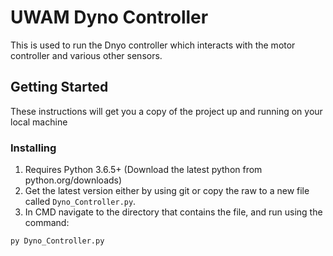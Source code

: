 # UWAM Dyno Controller

This is used to run the Dnyo controller which interacts with the motor controller and various other sensors.

## Getting Started
These instructions will get you a copy of the project up and running on your local machine

### Installing
1. Requires Python 3.6.5+ (Download the latest python from python.org/downloads)
2. Get the latest version either by using git or copy the raw to a new file called `Dyno_Controller.py`.
3. In CMD navigate to the directory that contains the file, and run using the command:
```
py Dyno_Controller.py
```
